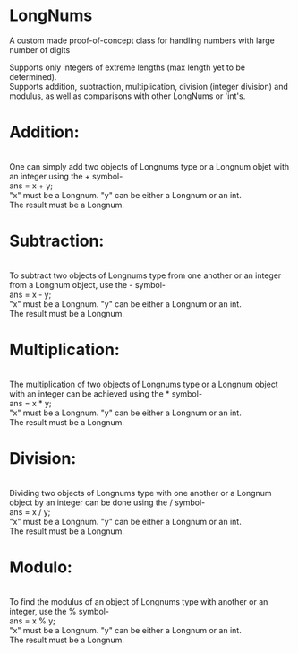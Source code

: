 # LongNums
A custom made proof-of-concept class for handling numbers with large number of digits
<p>
Supports only integers of extreme lengths (max length yet to be determined).
<br/>
Supports addition, subtraction, multiplication, division (integer division) and modulus, as well as comparisons with other LongNums or 'int's.
<br/>
<p>
  <h1>Addition:</h1><br/>
  One can simply add two objects of Longnums type or a Longnum objet with an integer using the + symbol-<br/>
  ans = x + y;<br/>
  "x" must be a Longnum. "y" can be either a Longnum or an int.<br/>
  The result must be a Longnum.  
<p>
  <h1>Subtraction:</h1><br/>
  To subtract two objects of Longnums type from one another or an integer from a Longnum object, use the - symbol-<br/>
  ans = x - y;<br/>
  "x" must be a Longnum. "y" can be either a Longnum or an int.<br/>
  The result must be a Longnum.
<p>
  <h1>Multiplication:</h1><br/>
  The multiplication of two objects of Longnums type or a Longnum object with an integer can be achieved using the * symbol-<br/>
  ans = x * y;<br/>
  "x" must be a Longnum. "y" can be either a Longnum or an int.<br/>
  The result must be a Longnum.
<p>
  <h1>Division:</h1><br/>
  Dividing two objects of Longnums type with one another or a Longnum object by an integer can be done using the / symbol-<br/>
  ans = x / y;<br/>
  "x" must be a Longnum. "y" can be either a Longnum or an int.<br/>
  The result must be a Longnum.
<p>
  <h1>Modulo:</h1><br/>
  To find the modulus of an object of Longnums type with another or an integer, use the % symbol-<br/>
  ans = x % y;<br/>
  "x" must be a Longnum. "y" can be either a Longnum or an int.<br/>
  The result must be a Longnum.
